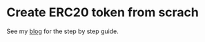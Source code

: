 # Create ERC20 token from scrach

See my [blog](https://colorfullife.ml/pages/diary/erics-daily-life/eric54/) for the step by step guide.